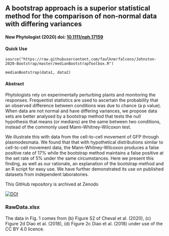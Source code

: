 ## A bootstrap approach is a superior statistical method for the comparison of non-normal data with differing variances
#### New Phytologist (2020) doi: [10.1111/nph.17159](https://doi/org/10.1111/nph.17159)

#### Quick Use
`source("https://raw.githubusercontent.com/faulknerfalcons/Johnston-2020-Bootstrap/master/medianBootstrapToolbox.R")`

`medianBootstrap(data1, data2)`

#### Abstract
Phytologists rely on experimentally perturbing plants and monitoring the responses. Frequentist statistics are used to ascertain the probability that an observed difference between conditions was due to chance (a p value). When data are not normal and have differing variances, we propose data sets are better analysed by a bootstrap method that tests the null hypothesis that means (or medians) are the same between two conditions, instead of the commonly used  Mann-Whitney-Wilcoxon test. 

We illustrate this with data from the cell-to-cell movement of GFP through plasmodesmata. We found that that with hypothetical distributions similar to cell-to-cell movement data, the Mann-Whitney-Wilcoxon produces a false positive rate of 17% while the bootstrap method maintains a false positive at the set rate of 5% under the same circumstances.  Here we present this finding, as well as our rationale, an explanation of the bootstrap method and an R script for easy use. We have further demonstrated its use on published datasets from independent laboratories.

This GitHub repository is archived at Zenodo

[![DOI](https://zenodo.org/badge/DOI/10.5281/zenodo.4326968.svg)](https://doi.org/10.5281/zenodo.4326968)

### RawData.xlsx
The data in Fig. 1 comes from (b) Figure S2 of Cheval et al. (2020), (c) Figure 2d Diao et al. (2018), (d) Figure 2c Diao et al. (2018) under use of the CC BY 4.0 licence.
